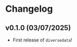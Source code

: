 # Changelog

<!--next-version-placeholder-->

## v0.1.0 (03/07/2025)

- First release of `diversedata`!
